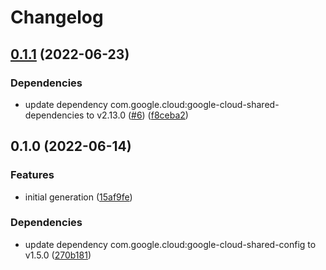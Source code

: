 # Changelog

## [0.1.1](https://github.com/googleapis/java-apigee-registry/compare/v0.1.0...v0.1.1) (2022-06-23)


### Dependencies

* update dependency com.google.cloud:google-cloud-shared-dependencies to v2.13.0 ([#6](https://github.com/googleapis/java-apigee-registry/issues/6)) ([f8ceba2](https://github.com/googleapis/java-apigee-registry/commit/f8ceba29e32778f95cbd0b7800cfb1036eb26cec))

## 0.1.0 (2022-06-14)


### Features

* initial generation ([15af9fe](https://github.com/googleapis/java-apigee-registry/commit/15af9fec12fa6cb6d5d8da2215735b16ff442312))


### Dependencies

* update dependency com.google.cloud:google-cloud-shared-config to v1.5.0 ([270b181](https://github.com/googleapis/java-apigee-registry/commit/270b18179fc5bfa6edca52a3e7b6e96d3b258661))
